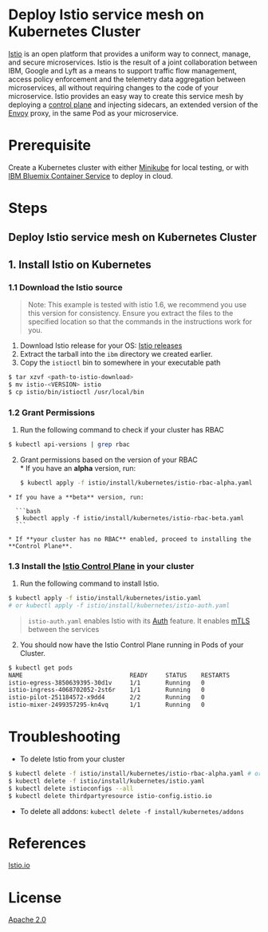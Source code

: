 # Deploy Istio service mesh on Kubernetes Cluster

[Istio](http://istio.io) is an open platform that provides a uniform way to connect, manage, and secure microservices. Istio is the result of a joint collaboration between IBM, Google and Lyft as a means to support traffic flow management, access policy enforcement and the telemetry data aggregation between microservices, all without requiring changes to the code of your microservice. Istio provides an easy way to create this service mesh by deploying a [control plane](https://istio.io/docs/concepts/what-is-istio/overview.html#architecture) and injecting sidecars, an extended version of the  [Envoy](https://lyft.github.io/envoy/) proxy, in the same Pod as your microservice.

# Prerequisite
Create a Kubernetes cluster with either [Minikube](https://kubernetes.io/docs/getting-started-guides/minikube) for local testing, or with [IBM Bluemix Container Service](https://github.com/IBM/container-journey-template/blob/master/README.md) to deploy in cloud.

# Steps

## Deploy Istio service mesh on Kubernetes Cluster

## 1. Install Istio on Kubernetes

### 1.1 Download the Istio source

  > Note: This example is tested with istio 1.6, we recommend you use this version for consistency.
    Ensure you extract the files to the specified location so that the commands in the instructions
    work for you.

  1. Download Istio release for your OS: [Istio releases](https://github.com/istio/istio/releases)  
  2. Extract the tarball into the `ibm` directory we created earlier.
  3. Copy the `istioctl` bin to somewhere in your executable path

  ```bash
  $ tar xzvf <path-to-istio-download>
  $ mv istio-<VERSION> istio
  $ cp istio/bin/istioctl /usr/local/bin

  ```

### 1.2 Grant Permissions  
  1. Run the following command to check if your cluster has RBAC  
  ```bash
  $ kubectl api-versions | grep rbac
  ```  
  2. Grant permissions based on the version of your RBAC  
    * If you have an **alpha** version, run:

      ```bash
      $ kubectl apply -f istio/install/kubernetes/istio-rbac-alpha.yaml
      ```

    * If you have a **beta** version, run:

      ```bash
      $ kubectl apply -f istio/install/kubernetes/istio-rbac-beta.yaml
      ```

    * If **your cluster has no RBAC** enabled, proceed to installing the **Control Plane**.

### 1.3 Install the [Istio Control Plane](https://istio.io/docs/concepts/what-is-istio/overview.html#architecture) in your cluster  
  1. Run the following command to install Istio.
  ```bash
  $ kubectl apply -f istio/install/kubernetes/istio.yaml
  # or kubectl apply -f istio/install/kubernetes/istio-auth.yaml
  ```
  > `istio-auth.yaml` enables Istio with its [Auth](https://istio.io/docs/concepts/network-and-auth/auth.html) feature. It enables [mTLS](https://en.wikipedia.org/wiki/Mutual_authentication) between the services

  2. You should now have the Istio Control Plane running in Pods of your Cluster.
  ```bash
  $ kubectl get pods
  NAME                              READY     STATUS    RESTARTS
  istio-egress-3850639395-30d1v     1/1       Running   0       
  istio-ingress-4068702052-2st6r    1/1       Running   0       
  istio-pilot-251184572-x9dd4       2/2       Running   0       
  istio-mixer-2499357295-kn4vq      1/1       Running   0       
  ```

# Troubleshooting
* To delete Istio from your cluster
```bash
$ kubectl delete -f istio/install/kubernetes/istio-rbac-alpha.yaml # or istio-rbac-beta.yaml
$ kubectl delete -f istio/install/kubernetes/istio.yaml
$ kubectl delete istioconfigs --all
$ kubectl delete thirdpartyresource istio-config.istio.io
```
* To delete all addons: `kubectl delete -f install/kubernetes/addons`

# References
[Istio.io](https://istio.io/docs/tasks/index.html)
# License
[Apache 2.0](http://www.apache.org/licenses/LICENSE-2.0)
